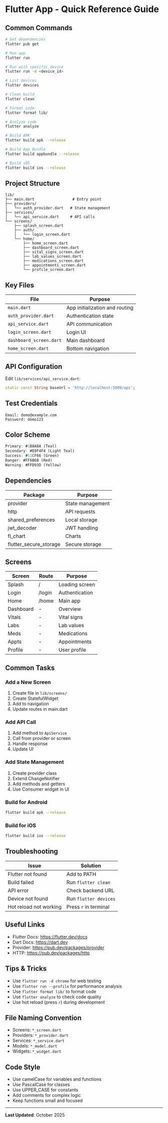 # Flutter App - Quick Reference Guide

## Common Commands

```bash
# Get dependencies
flutter pub get

# Run app
flutter run

# Run with specific device
flutter run -d <device_id>

# List devices
flutter devices

# Clean build
flutter clean

# Format code
flutter format lib/

# Analyze code
flutter analyze

# Build APK
flutter build apk --release

# Build App Bundle
flutter build appbundle --release

# Build iOS
flutter build ios --release
```

## Project Structure

```
lib/
├── main.dart                 # Entry point
├── providers/
│   └── auth_provider.dart   # State management
├── services/
│   └── api_service.dart     # API calls
└── screens/
    ├── splash_screen.dart
    ├── auth/
    │   └── login_screen.dart
    └── home/
        ├── home_screen.dart
        ├── dashboard_screen.dart
        ├── vital_signs_screen.dart
        ├── lab_values_screen.dart
        ├── medications_screen.dart
        ├── appointments_screen.dart
        └── profile_screen.dart
```

## Key Files

| File | Purpose |
|------|---------|
| `main.dart` | App initialization and routing |
| `auth_provider.dart` | Authentication state |
| `api_service.dart` | API communication |
| `login_screen.dart` | Login UI |
| `dashboard_screen.dart` | Main dashboard |
| `home_screen.dart` | Bottom navigation |

## API Configuration

Edit `lib/services/api_service.dart`:

```dart
static const String baseUrl = 'http://localhost:5000/api';
```

## Test Credentials

```
Email: demo@example.com
Password: demo123
```

## Color Scheme

```dart
Primary: #1B8A8A (Teal)
Secondary: #E8F4F4 (Light Teal)
Success: #51CF66 (Green)
Danger: #FF6B6B (Red)
Warning: #FFD93D (Yellow)
```

## Dependencies

| Package | Purpose |
|---------|---------|
| provider | State management |
| http | API requests |
| shared_preferences | Local storage |
| jwt_decoder | JWT handling |
| fl_chart | Charts |
| flutter_secure_storage | Secure storage |

## Screens

| Screen | Route | Purpose |
|--------|-------|---------|
| Splash | / | Loading screen |
| Login | /login | Authentication |
| Home | /home | Main app |
| Dashboard | - | Overview |
| Vitals | - | Vital signs |
| Labs | - | Lab values |
| Meds | - | Medications |
| Appts | - | Appointments |
| Profile | - | User profile |

## Common Tasks

### Add a New Screen

1. Create file in `lib/screens/`
2. Create StatefulWidget
3. Add to navigation
4. Update routes in main.dart

### Add API Call

1. Add method to `ApiService`
2. Call from provider or screen
3. Handle response
4. Update UI

### Add State Management

1. Create provider class
2. Extend ChangeNotifier
3. Add methods and getters
4. Use Consumer widget in UI

### Build for Android

```bash
flutter build apk --release
```

### Build for iOS

```bash
flutter build ios --release
```

## Troubleshooting

| Issue | Solution |
|-------|----------|
| Flutter not found | Add to PATH |
| Build failed | Run `flutter clean` |
| API error | Check backend URL |
| Device not found | Run `flutter devices` |
| Hot reload not working | Press `r` in terminal |

## Useful Links

- Flutter Docs: https://flutter.dev/docs
- Dart Docs: https://dart.dev
- Provider: https://pub.dev/packages/provider
- HTTP: https://pub.dev/packages/http

## Tips & Tricks

- Use `flutter run -d chrome` for web testing
- Use `flutter run --profile` for performance analysis
- Use `flutter format lib/` to format code
- Use `flutter analyze` to check code quality
- Use hot reload (press `r`) during development

## File Naming Convention

- Screens: `*_screen.dart`
- Providers: `*_provider.dart`
- Services: `*_service.dart`
- Models: `*_model.dart`
- Widgets: `*_widget.dart`

## Code Style

- Use camelCase for variables and functions
- Use PascalCase for classes
- Use UPPER_CASE for constants
- Add comments for complex logic
- Keep functions small and focused

---

**Last Updated**: October 2025

